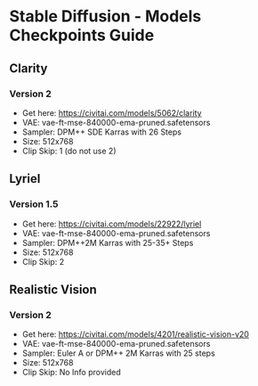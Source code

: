 # Stable Diffusion - Models Checkpoints Guide

## Clarity
### Version 2
- Get here: https://civitai.com/models/5062/clarity
- VAE: vae-ft-mse-840000-ema-pruned.safetensors
- Sampler: DPM++ SDE Karras with 26 Steps
- Size: 512x768
- Clip Skip: 1 (do not use 2)

## Lyriel
### Version 1.5
- Get here: https://civitai.com/models/22922/lyriel
- VAE: vae-ft-mse-840000-ema-pruned.safetensors
- Sampler: DPM++2M Karras with 25-35+ Steps
- Size: 512x768
- Clip Skip: 2

## Realistic Vision
### Version 2
- Get here: https://civitai.com/models/4201/realistic-vision-v20
- VAE: vae-ft-mse-840000-ema-pruned.safetensors
- Sampler: Euler A or DPM++ 2M Karras with 25 steps
- Size: 512x768
- Clip Skip: No Info provided

